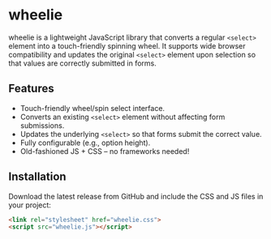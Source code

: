 # wheelie

wheelie is a lightweight JavaScript library that converts a regular `<select>` element into a touch-friendly spinning wheel. It supports wide browser compatibility and updates the original `<select>` element upon selection so that values are correctly submitted in forms.

## Features

- Touch-friendly wheel/spin select interface.
- Converts an existing `<select>` element without affecting form submissions.
- Updates the underlying `<select>` so that forms submit the correct value.
- Fully configurable (e.g., option height).
- Old-fashioned JS + CSS – no frameworks needed!

## Installation

Download the latest release from GitHub and include the CSS and JS files in your project:

```html
<link rel="stylesheet" href="wheelie.css">
<script src="wheelie.js"></script>

